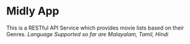 # Midly App
This is a RESTful API Service which provides movie lists based on their Genres.
*Language Supported so far are Malayalam, Tamil, Hindi*